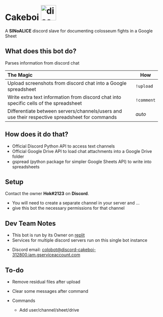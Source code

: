 # Cakeboi <img src="https://discord.com/assets/41484d92c876f76b20c7f746221e8151.svg" alt="discord_logo" width="50" height="50" />

A **SINoALICE** discord slave for documenting colosseum fights in a Google Sheet

## What does this bot do?
Parses information from discord chat

The Magic | How
:-----------|-------------------------
Upload screenshots from discord chat into a Google spreadsheet | `!upload` 
Write extra text information from discord chat into specific cells of the spreadsheet |`!comment`
Differentiate between servers/channels/users and use their respective spreadsheet for commands | _auto_


## How does it do that?

- Official Discord Python API to access text channels
- Official Google Drive API to load chat attachments into a Google Drive folder
- gspread (python package for simpler Google Sheets API) to write into spreadsheets

## Setup

Contact the owner **Hok#2123** on **Discord**.

- You will need to create a separate channel in your server and ...
- give this bot the necessary permissions for that channel

## Dev Team Notes

- This bot is run by its Owner on [replit](https://replit.com/)
- Services for multiple discord servers run on this single bot instance

* Discord email: colobot@discord-cakeboi-312800.iam.gserviceaccount.com


## To-do
- Remove residual files after upload
- Clear some messages after command

- Commands
    - Add user/channel/sheet/drive